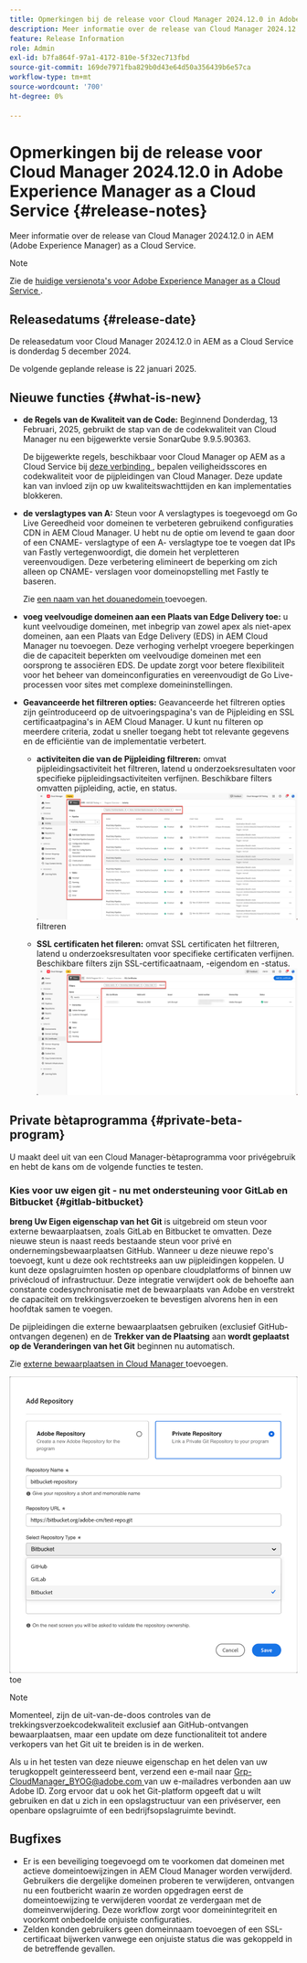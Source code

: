 ```yaml
---
title: Opmerkingen bij de release voor Cloud Manager 2024.12.0 in Adobe Experience Manager as a Cloud Service
description: Meer informatie over de release van Cloud Manager 2024.12.0 in AEM as a Cloud Service.
feature: Release Information
role: Admin
exl-id: b7fa864f-97a1-4172-810e-5f32ec713fbd
source-git-commit: 169de7971fba829b0d43e64d50a356439b6e57ca
workflow-type: tm+mt
source-wordcount: '700'
ht-degree: 0%

---
```



# Opmerkingen bij de release voor Cloud Manager 2024.12.0 in Adobe Experience Manager as a Cloud Service {#release-notes}

Meer informatie over de release van Cloud Manager 2024.12.0 in AEM (Adobe Experience Manager) as a Cloud Service.

>[!NOTE]
>
>Zie de [ huidige versienota&#39;s voor Adobe Experience Manager as a Cloud Service ](/help/release-notes/release-notes-cloud/release-notes-current.md).

## Releasedatums {#release-date}

De releasedatum voor Cloud Manager 2024.12.0 in AEM as a Cloud Service is donderdag 5 december 2024.

De volgende geplande release is 22 januari 2025.


## Nieuwe functies {#what-is-new}

* **de Regels van de Kwaliteit van de Code:** Beginnend Donderdag, 13 Februari, 2025, gebruikt de stap van de de codekwaliteit van Cloud Manager nu een bijgewerkte versie SonarQube 9.9.5.90363.

  De bijgewerkte regels, beschikbaar voor Cloud Manager op AEM as a Cloud Service bij [ deze verbinding ](/help/implementing/cloud-manager/code-quality-testing.md#understanding-code-quality-rules), bepalen veiligheidsscores en codekwaliteit voor de pijpleidingen van Cloud Manager. Deze update kan van invloed zijn op uw kwaliteitswachttijden en kan implementaties blokkeren.

<!-- * **Java 21 support:** Customers can now optionally build with Java 17 or Java 21, benefiting from performance improvements and new language features. See [Build environment](/help/implementing/cloud-manager/getting-access-to-aem-in-cloud/build-environment-details.md) for configuration steps, including updating your Maven project description, and certain library versions. When the build version is set to Java 17 or Java 21, the runtime defaults to Java 21.

    Starting February 2025, sandboxes and dev environments upgrade to the Java 21 runtime, regardless of the build version (Java 8, 11, 17, or 21). Production environments follow with an upgrade in April 2025. -->

* **de verslagtypes van A:** Steun voor A verslagtypes is toegevoegd om Go Live Gereedheid voor domeinen te verbeteren gebruikend configuraties CDN in AEM Cloud Manager. U hebt nu de optie om levend te gaan door of een CNAME- verslagtype of een A- verslagtype toe te voegen dat IPs van Fastly vertegenwoordigt, die domein het verpletteren vereenvoudigen. Deze verbetering elimineert de beperking om zich alleen op CNAME- verslagen voor domeinopstelling met Fastly te baseren.

  Zie [ een naam van het douanedomein ](/help/implementing/cloud-manager/custom-domain-names/add-custom-domain-name.md) toevoegen. <!-- CMGR-63076 -->

<!-- * The AEM Code Quality step now uses SonarQube 9.9 Server, replacing the older 7.4 version. This upgrade brings additional security, performance, and code quality checks, offering more comprehensive analysis and coverage for your projects. -->

* **voeg veelvoudige domeinen aan een Plaats van Edge Delivery toe:** u kunt veelvoudige domeinen, met inbegrip van zowel apex als niet-apex domeinen, aan een Plaats van Edge Delivery (EDS) in AEM Cloud Manager nu toevoegen. Deze verhoging verhelpt vroegere beperkingen die de capaciteit beperkten om veelvoudige domeinen met een oorsprong te associëren EDS. De update zorgt voor betere flexibiliteit voor het beheer van domeinconfiguraties en vereenvoudigt de Go Live-processen voor sites met complexe domeininstellingen. <!-- CMGR-63007 -->

* **Geavanceerde het filtreren opties:** Geavanceerde het filtreren opties zijn geïntroduceerd op de uitvoeringspagina&#39;s van de Pijpleiding en SSL certificaatpagina&#39;s in AEM Cloud Manager. U kunt nu filteren op meerdere criteria, zodat u sneller toegang hebt tot relevante gegevens en de efficiëntie van de implementatie verbetert. <!-- CMGR-26263 -->

   * **activiteiten die van de Pijpleiding filtreren:** omvat pijpleidingsactiviteit het filtreren, latend u onderzoeksresultaten voor specifieke pijpleidingsactiviteiten verfijnen. Beschikbare filters omvatten pijpleiding, actie, en status.
     ![ Activiteiten die van de Pijpleiding ](/help/implementing/cloud-manager/assets/filters-pipeline.png) filtreren


   * **SSL certificaten het fileren:** omvat SSL certificaten het filtreren, latend u onderzoeksresultaten voor specifieke certificaten verfijnen. Beschikbare filters zijn SSL-certificaatnaam, -eigendom en -status.
     ![ SSL certificaat het filtreren ](/help/implementing/cloud-manager/assets/filters-ssl-certificates.png)

## Private bètaprogramma {#private-beta-program}

U maakt deel uit van een Cloud Manager-bètaprogramma voor privégebruik en hebt de kans om de volgende functies te testen.

### Kies voor uw eigen git - nu met ondersteuning voor GitLab en Bitbucket {#gitlab-bitbucket}

<!-- BOTH CS & AMS -->

**breng Uw Eigen eigenschap van het Git** is uitgebreid om steun voor externe bewaarplaatsen, zoals GitLab en Bitbucket te omvatten. Deze nieuwe steun is naast reeds bestaande steun voor privé en ondernemingsbewaarplaatsen GitHub. Wanneer u deze nieuwe repo&#39;s toevoegt, kunt u deze ook rechtstreeks aan uw pijpleidingen koppelen. U kunt deze opslagruimten hosten op openbare cloudplatforms of binnen uw privécloud of infrastructuur. Deze integratie verwijdert ook de behoefte aan constante codesynchronisatie met de bewaarplaats van Adobe en verstrekt de capaciteit om trekkingsverzoeken te bevestigen alvorens hen in een hoofdtak samen te voegen.

De pijpleidingen die externe bewaarplaatsen gebruiken (exclusief GitHub-ontvangen degenen) en de **Trekker van de Plaatsing** aan **wordt geplaatst op de Veranderingen van het Git** beginnen nu automatisch.

Zie [ externe bewaarplaatsen in Cloud Manager ](/help/implementing/cloud-manager/managing-code/external-repositories.md) toevoegen.

![ voeg de dialoogdoos van de Bewaarplaats ](/help/implementing/cloud-manager/release-notes/assets/repositories-add-release-notes.png) toe

>[!NOTE]
>
>Momenteel, zijn de uit-van-de-doos controles van de trekkingsverzoekcodekwaliteit exclusief aan GitHub-ontvangen bewaarplaatsen, maar een update om deze functionaliteit tot andere verkopers van het Git uit te breiden is in de werken.

Als u in het testen van deze nieuwe eigenschap en het delen van uw terugkoppelt geinteresseerd bent, verzend een e-mail naar [ Grp-CloudManager_BYOG@adobe.com ](mailto:Grp-CloudManager_BYOG@adobe.com) van uw e-mailadres verbonden aan uw Adobe ID. Zorg ervoor dat u ook het Git-platform opgeeft dat u wilt gebruiken en dat u zich in een opslagstructuur van een privéserver, een openbare opslagruimte of een bedrijfsopslagruimte bevindt.

## Bugfixes

* Er is een beveiliging toegevoegd om te voorkomen dat domeinen met actieve domeintoewijzingen in AEM Cloud Manager worden verwijderd. Gebruikers die dergelijke domeinen proberen te verwijderen, ontvangen nu een foutbericht waarin ze worden opgedragen eerst de domeintoewijzing te verwijderen voordat ze verdergaan met de domeinverwijdering. Deze workflow zorgt voor domeinintegriteit en voorkomt onbedoelde onjuiste configuraties. <!-- CMGR-63033 -->
* Zelden konden gebruikers geen domeinnaam toevoegen of een SSL-certificaat bijwerken vanwege een onjuiste status die was gekoppeld in de betreffende gevallen. <!-- CMGR-62816 -->


<!-- ## Known issues {#known-issues} -->
